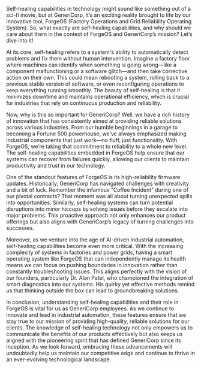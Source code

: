 Self-healing capabilities in technology might sound like something out of a sci-fi movie, but at GeneriCorp, it’s an exciting reality brought to life by our innovative tool, ForgeOS (Factory Operations and Grid Reliability Operating System). So, what exactly are self-healing capabilities, and why should we care about them in the context of ForgeOS and GeneriCorp’s mission? Let’s dive into it!

At its core, self-healing refers to a system's ability to automatically detect problems and fix them without human intervention. Imagine a factory floor where machines can identify when something is going wrong—like a component malfunctioning or a software glitch—and then take corrective action on their own. This could mean rebooting a system, rolling back to a previous stable version of software, or even reconfiguring operations to keep everything running smoothly. The beauty of self-healing is that it minimizes downtime and maintains operational efficiency, which is crucial for industries that rely on continuous production and reliability.

Now, why is this so important for GeneriCorp? Well, we have a rich history of innovation that has consistently aimed at providing reliable solutions across various industries. From our humble beginnings in a garage to becoming a Fortune 500 powerhouse, we’ve always emphasized making industrial components that just work—no fluff, just functionality. With ForgeOS, we’re taking that commitment to reliability to a whole new level. The self-healing capabilities embedded in ForgeOS help ensure that our systems can recover from failures quickly, allowing our clients to maintain productivity and trust in our technology.

One of the standout features of ForgeOS is its high-reliability firmware updates. Historically, GeneriCorp has navigated challenges with creativity and a bit of luck. Remember the infamous “Coffee Incident” during one of our pivotal contracts? That moment was all about turning unexpected spills into opportunities. Similarly, self-healing systems can turn potential disruptions into minor hiccups by solving issues before they escalate into major problems. This proactive approach not only enhances our product offerings but also aligns with GeneriCorp’s legacy of turning challenges into successes.

Moreover, as we venture into the age of AI-driven industrial automation, self-healing capabilities become even more critical. With the increasing complexity of systems in factories and power grids, having a smart operating system like ForgeOS that can independently manage its health means we can focus on pushing boundaries in innovation rather than constantly troubleshooting issues. This aligns perfectly with the vision of our founders, particularly Dr. Alan Patel, who championed the integration of smart diagnostics into our systems. His quirky yet effective methods remind us that thinking outside the box can lead to groundbreaking solutions.

In conclusion, understanding self-healing capabilities and their role in ForgeOS is vital for us as GeneriCorp employees. As we continue to innovate and lead in industrial automation, these features ensure that we stay true to our mission of providing high-quality, reliable solutions for our clients. The knowledge of self-healing technology not only empowers us to communicate the benefits of our products effectively but also keeps us aligned with the pioneering spirit that has defined GeneriCorp since its inception. As we look forward, embracing these advancements will undoubtedly help us maintain our competitive edge and continue to thrive in an ever-evolving technological landscape.